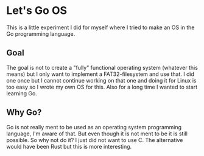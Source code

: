 # Let's Go OS

This is a little experiment I did for myself where I tried to make an OS in the 
Go programming language. 

## Goal

The goal is not to create a "fully" functional operating system (whatever this means) 
but I only want to implement a FAT32-filesystem and use that. I did one once but I
cannot continue working on that one and doing it for Linux is too easy so I wrote my own
OS for this. Also for a long time I wanted to start learning Go.

## Why Go?

Go is not really ment to be used as an operating system programming language, I'm
aware of that. But even though it is not ment to be it is still possible. So why not 
do it? I just did not want to use C. The alternative would have been Rust but this
is more interesting.
